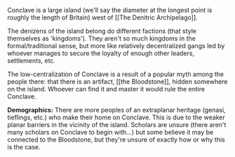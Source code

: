 Conclave is a large island (we'll say the diameter at the longest point is roughly the length of Britain) west of [[The Denitric Archipelago]]. 

The denizens of the island belong do different factions (that style themselves as 'kingdoms'). They aren't so much kingdoms in the formal/traditional sense, but more like relatively decentralized gangs led by whoever manages to secure the loyalty of enough other leaders, settlements, etc. 

The low-centralization of Conclave is a result of a popular myth among the people there: that there is an artifact, [[the Bloodstone]], hidden somewhere on the island. Whoever can find it and master it would rule the entire Conclave. 

**Demographics:** There are more peoples of an extraplanar heritage (genasi, tieflings, etc.) who make their home on Conclave. This is due to the weaker planar barriers in the vicinity of the island. Scholars are unsure (there aren't many scholars on Conclave to begin with...) but some believe it may be connected to the Bloodstone, but they're unsure of exactly how or why this is the case. 